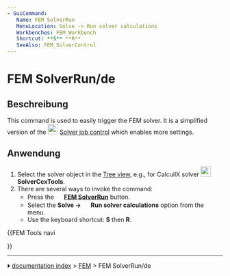 ```yaml
---
- GuiCommand:
   Name: FEM SolverRun
   MenuLocation: Solve -> Run solver calculations
   Workbenches: FEM_Workbench
   Shortcut: **S** **R**
   SeeAlso: FEM_SolverControl
---
```


# FEM SolverRun/de

## Beschreibung

This command is used to easily trigger the FEM solver. It is a simplified version of the <img alt="" src=images/FEM_SolverControl.svg  style="width:24px;"> [Solver job control](FEM_SolverControl.md) which enables more settings.

## Anwendung

1.  Select the solver object in the [Tree view](Tree_view.md), e.g., for CalcuilX solver <img alt="" src=images/FEM_SolverCalculixCxxtools.svg  style="width:24px;"> **SolverCcxTools**.
2.  There are several ways to invoke the command:
    -   Press the **<img src="images/FEM_SolverRun.svg" width=16px> [FEM SolverRun](FEM_SolverRun.md)** button.
    -   Select the **Solve → <img src="images/FEM_SolverRun.svg" width=16px> Run solver calculations** option from the menu.
    -   Use the keyboard shortcut: **S** then **R**.





{{FEM Tools navi

}}



---
⏵ [documentation index](../README.md) > [FEM](Category_FEM.md) > FEM SolverRun/de
